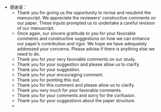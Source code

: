 - 感谢语：
	- Thank you for giving us the opportunity to revise and resubmit the manuscript. We appreciate the reviewers’ constructive comments on our paper. These inputs prompted us to undertake a careful revision of our manuscript.
	- Once again, our sincere gratitude to you for your favorable comments and constructive suggestions on how we can enhance our paper’s contribution and rigor. We hope we have adequately addressed your concerns. Please advise if there is anything else we need to do.
	- Thank you for your very favorable comments on our study.
	- Thank you for your suggestion and please allow us to clarify.
	- Thank you for your suggestion.
	- Thank you for your encouraging comment.
	- Thank you for pointing this out.
	- Thank you for this comment and please allow us to clarify.
	- Thank you very much for your favorable comments.
	- Thank you for your comments and sorry for the confusion.
	- Thank you for your suggestions about the paper structure.
	-